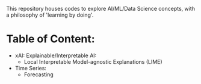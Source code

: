 This repository houses codes to explore AI/ML/Data Science concepts, with a philosophy of 'learning by doing'.

# Table of Content:
- xAI: Explainable/Interpretable AI:
    - Local Interpretable Model-agnostic Explanations (LIME)
-  Time Series:
    - Forecasting
